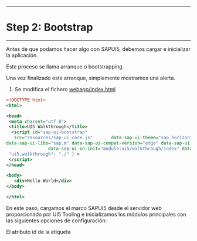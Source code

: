 ******************
# Step 2: Bootstrap
******************

Antes de que podamos hacer algo con SAPUI5, debemos cargar e inicializar la aplicación.


Este proceso se llama arranque o
bootstrapping.

Una vez finalizado este arranque, simplemente mostramos una alerta.

1. Se modifica el fichero [webapp/index.html](webapp/index.html)

``` XML
<!DOCTYPE html>
<html>

<head>
 <meta charset="utf-8">
 <title>UI5 Walkthrough</title>
  <script id="sap-ui-bootstrap" 
   src="resources/sap-ui-core.js"       data-sap-ui-theme="sap_horizon"
data-sap-ui-libs="sap.m" data-sap-ui-compat-version="edge" data-sap-ui-async="true"
                data-sap-ui-on-init="module:ui5/walkthrough/index" data-sap-ui-resource-roots='{
 "ui5.walkthrough": "./" }'>
 </script>
</head>

<body>
   <div>Hello World</div>
</body>

</html>
```


En este paso, cargamos el marco SAPUI5 desde el servidor web proporcionado por UI5 Tooling 
e inicializamos los módulos principales con las siguientes opciones de configuración:


El atributo id de la etiqueta <script> debe ser exactamente "sap-ui-bootstrap" 
para garantizar el inicio adecuado del tiempo de ejecución de SAPUI5.

Los controles SAPUI5 admiten diferentes temas. 
Elegimos sap_horizon como nuestro tema predeterminado.

Especificamos la biblioteca de UI requerida sap.m, que contiene los controles de UI que necesitamos para este tutorial.

Para hacer uso de la funcionalidad más reciente de SAPUI5, 
definimos la versión de compatibilidad como edge.

Configuramos el proceso de arranque para que se ejecute de forma asíncrona. 
Esto significa que los recursos SAPUI5 se pueden cargar simultáneamente en segundo plano 
por motivos de rendimiento.

Definimos el módulo a cargar inicialmente de forma declarativa. 
Con esto evitamos el código JavaScript directamente ejecutable en el archivo HTML. 
Esto hace que su aplicación sea más segura. 
Crearemos el script al que esto hace referencia más adelante en este paso.

Le decimos al núcleo de SAPUI5 que los recursos en el espacio de nombres ui5.walkthrough 
se encuentran en la misma carpeta que index.html.


2. Se crea el fichero [webapp/index.js](webapp/index.js)

``` js
sap.ui.define([], () => {
    "use strict";
    alert("UI5 is ready");
});
```


El fichero script contiene la lógica de la aplicación para este paso del tutorial


Hacemos esto para evitar tener código ejecutable directamente en el archivo HTML por razones de seguridad.

 
Este script se llamará desde index.html
Lo definimos allí como un módulo de forma declarativa.